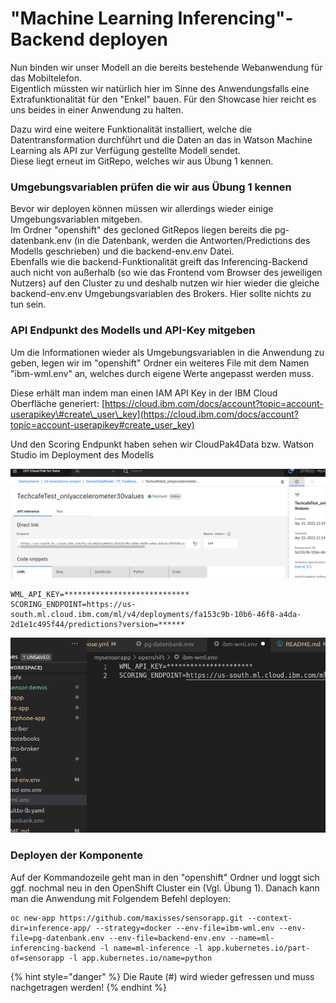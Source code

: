 # "Machine Learning Inferencing"-Backend deployen

Nun binden wir unser Modell an die bereits bestehende Webanwendung für das Mobiltelefon.  
Eigentlich müssten wir natürlich hier im Sinne des Anwendungsfalls eine Extrafunktionalität für den "Enkel" bauen. Für den Showcase hier reicht es uns beides in einer Anwendung zu halten.

Dazu wird eine weitere Funktionalität installiert, welche die Datentransformation durchführt und die Daten an das in Watson Machine Learning als API zur Verfügung gestellte Modell sendet.  
Diese liegt erneut im GitRepo, welches wir aus Übung 1 kennen.

### Umgebungsvariablen prüfen die wir aus Übung 1 kennen

Bevor wir deployen können müssen wir allerdings wieder einige Umgebungsvariablen mitgeben.  
Im Ordner "openshift" des gecloned GitRepos liegen bereits die pg-datenbank.env \(in die Datenbank, werden die Antworten/Predictions des Modells geschrieben\) und die backend-env.env Datei.  
Ebenfalls wie die backend-Funktionalität greift das Inferencing-Backend auch nicht von außerhalb \(so wie das Frontend vom Browser des jeweiligen Nutzers\) auf den Cluster zu und deshalb nutzen wir hier wieder die gleiche backend-env.env Umgebungsvariablen des Brokers. Hier sollte nichts zu tun sein.

### API Endpunkt des Modells und API-Key mitgeben

Um die Informationen wieder als Umgebungsvariablen in die Anwendung zu geben, legen wir im "openshift" Ordner ein weiteres File mit dem Namen "ibm-wml.env" an, welches durch eigene Werte angepasst werden muss.

Diese erhält man indem man einen IAM API Key in der IBM Cloud Oberfläche generiert: [https://cloud.ibm.com/docs/account?topic=account-userapikey\#create\_user\_key](https://cloud.ibm.com/docs/account?topic=account-userapikey#create_user_key)

Und den Scoring Endpunkt haben sehen wir CloudPak4Data bzw. Watson Studio im Deployment des Modells

![](../../../../.gitbook/assets/image%20%28123%29.png)



```text
WML_API_KEY=****************************
SCORING_ENDPOINT=https://us-south.ml.cloud.ibm.com/ml/v4/deployments/fa153c9b-10b6-46f8-a4da-2d1e1c495f44/predictions?version=******
```

![](../../../../.gitbook/assets/image%20%28124%29.png)

### Deployen der Komponente

Auf der Kommandozeile geht man in den "openshift" Ordner und loggt sich ggf. nochmal neu in den OpenShift Cluster ein \(Vgl. Übung 1\). Danach kann man die Anwendung mit Folgendem Befehl deployen:

```text
oc new-app https://github.com/maxisses/sensorapp.git --context-dir=inference-app/ --strategy=docker --env-file=ibm-wml.env --env-file=pg-datenbank.env --env-file=backend-env.env --name=ml-inferencing-backend -l name=ml-inference -l app.kubernetes.io/part-of=sensorapp -l app.kubernetes.io/name=python
```

{% hint style="danger" %}
Die Raute \(\#\) wird wieder gefressen und muss nachgetragen werden!
{% endhint %}

